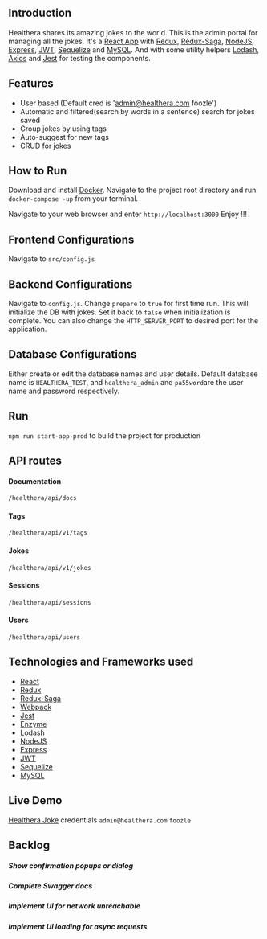 ## Introduction
Healthera shares its amazing jokes to the world. This is the admin portal for managing all the jokes. It's a [React App](https://reactjs.org/) with [Redux](https://redux.js.org/), [Redux-Saga](https://github.com/redux-saga/redux-saga), [NodeJS](https://nodejs.org/en/), [Express](https://expressjs.com/), [JWT](https://jwt.io/), [Sequelize](http://docs.sequelizejs.com/) and [MySQL](https://www.mysql.com/). And with some utility helpers [Lodash](https://lodash.com/), [Axios](https://github.com/axios/axios) and [Jest](https://jestjs.io/) for testing the components.

## Features
* User based (Default cred is 'admin@healthera.com foozle')
* Automatic and filtered(search by words in a sentence) search for jokes saved
* Group jokes by using tags
* Auto-suggest for new tags
* CRUD for jokes

## How to Run
Download and install [Docker](https://www.docker.com/get-started). 
Navigate to the project root directory and run
`docker-compose -up` from your terminal.

Navigate to your web browser and enter
`http://localhost:3000`
Enjoy !!!

## Frontend Configurations
Navigate to `src/config.js`

## Backend Configurations
Navigate to `config.js`. Change `prepare` to `true` for first time run.
This will initialize the DB with jokes. Set it back to `false` when initialization is complete. You can also change the `HTTP_SERVER_PORT` to desired port for the application.
 
## Database Configurations
Either create or edit the database names and user details. Default database name is `HEALTHERA_TEST`, and `healthera_admin` and `pa55word`are the user name and password respectively.

## Run 
`npm run start-app-prod` to build the project for production

## API routes

#### Documentation
`/healthera/api/docs`

#### Tags
`/healthera/api/v1/tags`

#### Jokes
`/healthera/api/v1/jokes`

#### Sessions
`/healthera/api/sessions`

#### Users
`/healthera/api/users`

## Technologies and Frameworks used
* [React](https://reactjs.org/)
* [Redux](https://redux.js.org/)
* [Redux-Saga](https://github.com/redux-saga/redux-saga)
* [Webpack](https://webpack.js.org/)
* [Jest](https://jestjs.io/)
* [Enzyme](https://airbnb.io/enzyme/)
* [Lodash](https://lodash.com/)
* [NodeJS](https://nodejs.org/en/) 
* [Express](https://expressjs.com/)
* [JWT](https://jwt.io/)
* [Sequelize](http://docs.sequelizejs.com/)
* [MySQL](https://www.mysql.com/)

## Live Demo
[Healthera Joke](http://35.231.169.193:7001/) credentials `admin@healthera.com` `foozle`


## Backlog
##### Show confirmation popups or dialog
##### Complete Swagger docs
##### Implement UI for network unreachable
##### Implement UI loading for async requests

